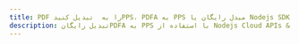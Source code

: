 ---title: PDF را به  تبدیل کنیدPPS، PDFA به PPS مبدل رایگان یا Nodejs SDKdescription: تبدیل رایگانPDFA به PPS با استفاده از Nodejs Cloud APIs & SDK همچنین اسناد PDF را در Cloud ایجاد، ویرایش و رندر کنید.---